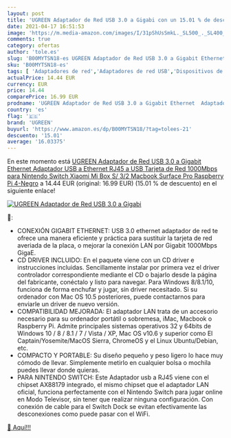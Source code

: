 ```yaml
---
layout: post
title: 'UGREEN Adaptador de Red USB 3.0 a Gigabi con un 15.01 % de descuento'
date: 2021-04-17 16:51:53
image: 'https://m.media-amazon.com/images/I/31pShUsSmkL._SL500_._SL400_.jpg'
comments: true
category: ofertas
author: 'tole.es'
slug: 'B00MYTSN18-es UGREEN Adaptador de Red USB 3.0 a Gigabit Ethernet...'
sku: 'B00MYTSN18-es'
tags: [ 'Adaptadores de red','Adaptadores de red USB','Dispositivos de red','Informática','nintendo','ugreen', ]
actualPrice: 14.44 EUR
currency: EUR
price: 14.44
comparePrice: 16.99 EUR
prodname: 'UGREEN Adaptador de Red USB 3.0 a Gigabit Ethernet  Adaptador USB a Ethernet RJ45 a USB Tarjeta de Red 1000Mbps para Nintendo Switch  Xiaomi Mi Box S/ 3/2  Macbook  Surface Pro  Raspberry Pi 4-Negro'
country: 'es'
flag: '🇪🇸'
brand: 'UGREEN'
buyurl: 'https://www.amazon.es/dp/B00MYTSN18/?tag=tolees-21'
descuento: '15.01'
average: '16.03375'
---
```


En este momento está [UGREEN Adaptador de Red USB 3.0 a Gigabit Ethernet  Adaptador USB a Ethernet RJ45 a USB Tarjeta de Red 1000Mbps para Nintendo Switch  Xiaomi Mi Box S/ 3/2  Macbook  Surface Pro  Raspberry Pi 4-Negro](https://www.amazon.es/dp/B00MYTSN18/?tag=tolees-21) a 14.44 EUR (original: 16.99 EUR) (15.01 %  de descuento) en el siguiente enlace!

[![UGREEN Adaptador de Red USB 3.0 a Gigabi](https://m.media-amazon.com/images/I/31pShUsSmkL._SL500_._SL400_.jpg)](https://www.amazon.es/dp/B00MYTSN18/?tag=tolees-21)

🔎:

- CONEXIÓN GIGABIT ETHERNET: USB 3.0 ethernet adaptador de red te ofrece una manera eficiente y práctica para sustituir la tarjeta de red averiada de la placa, o mejorar la conexión LAN por Gigabit 1000Mbps GigaE.
- CD DRIVER INCLUIDO: En el paquete viene con un CD driver e instrucciones incluidas. Sencillamente instalar por primera vez el driver controlador correspondiente mediante el CD o bajarlo desde la página del fabricante, conéctalo y listo para navegar. Para Windows 8/8.1/10, funciona de forma enchufar y jugar, sin driver necesitado. Si su ordenador con Mac OS 10.5 posteriores, puede contactarnos para enviarle un driver de nuevo versión.
- COMPATIBILIDAD MEJORADA: El adaptador LAN trata de un accesorio necesario para su ordenador portátil o sobremesa, iMac, Macbook o Raspberry Pi. Admite principales sistemas operativos 32 y 64bits de Windows 10 / 8 / 8.1 / 7 / Vista / XP, Mac OS v10.6 y superior como El Captain/Yosemite/MacOS Sierra, ChromeOS y el Linux Ubuntu/Debian, etc.
- COMPACTO Y PORTABLE: Su diseño pequeño y peso ligero lo hace muy cómodo de llevar. Simplemente metirlo en cualquier bolsa o mochila puedes llevar donde quieras.
- PARA NINTENDO SWITCH: Este Adaptador usb a RJ45 viene con el chipset AX88179 integrado, el mismo chipset que el adaptador LAN oficial, funciona perfectamente con el Nintendo Switch para jugar online en Modo Televisor, sin tener que realizar ninguna configuración. Con conexión de cable para el Switch Dock se evitan efectivamente las desconexiones como puede pasar con el WiFi.

[🛒 Aquí!!!](https://www.amazon.es/dp/B00MYTSN18/?tag=tolees-21)
